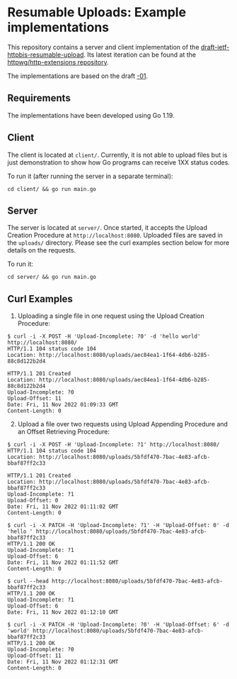 # Resumable Uploads: Example implementations

This repository contains a server and client implementation of the [draft-ietf-httpbis-resumable-upload](https://datatracker.ietf.org/doc/draft-ietf-httpbis-resumable-upload/). Its latest iteration can be found at the [httpwg/http-extensions repository](https://github.com/httpwg/http-extensions/blob/main/draft-ietf-httpbis-resumable-upload.md).

The implementations are based on the draft [-01](https://datatracker.ietf.org/doc/draft-ietf-httpbis-resumable-upload/01/).

## Requirements

The implementations have been developed using Go 1.19.

## Client

The client is located at `client/`. Currently, it is not able to upload files but is just demonstration to show how Go programs can receive 1XX status codes.

To run it (after running the server in a separate terminal):

```
cd client/ && go run main.go
```

## Server

The server is located at `server/`. Once started, it accepts the Upload Creation Procedure at `http://localhost:8080`. Uploaded files are saved in the `uploads/` directory. Please see the curl examples section below for more details on the requests.

To run it:

```
cd server/ && go run main.go
```

## Curl Examples

1. Uploading a single file in one request using the Upload Creation Procedure:

```
$ curl -i -X POST -H 'Upload-Incomplete: ?0' -d 'hello world' http://localhost:8080/
HTTP/1.1 104 status code 104
Location: http://localhost:8080/uploads/aec84ea1-1f64-4db6-b285-88c8d122b2d4

HTTP/1.1 201 Created
Location: http://localhost:8080/uploads/aec84ea1-1f64-4db6-b285-88c8d122b2d4
Upload-Incomplete: ?0
Upload-Offset: 11
Date: Fri, 11 Nov 2022 01:09:33 GMT
Content-Length: 0
```

2. Upload a file over two requests using Upload Appending Procedure and an Offset Retrieving Procedure:

```
$ curl -i -X POST -H 'Upload-Incomplete: ?1' http://localhost:8080/
HTTP/1.1 104 status code 104
Location: http://localhost:8080/uploads/5bfdf470-7bac-4e83-afcb-bbaf87ff2c33

HTTP/1.1 201 Created
Location: http://localhost:8080/uploads/5bfdf470-7bac-4e83-afcb-bbaf87ff2c33
Upload-Incomplete: ?1
Upload-Offset: 0
Date: Fri, 11 Nov 2022 01:11:02 GMT
Content-Length: 0

$ curl -i -X PATCH -H 'Upload-Incomplete: ?1' -H 'Upload-Offset: 0' -d 'hello ' http://localhost:8080/uploads/5bfdf470-7bac-4e83-afcb-bbaf87ff2c33
HTTP/1.1 200 OK
Upload-Incomplete: ?1
Upload-Offset: 6
Date: Fri, 11 Nov 2022 01:11:52 GMT
Content-Length: 0

$ curl --head http://localhost:8080/uploads/5bfdf470-7bac-4e83-afcb-bbaf87ff2c33
HTTP/1.1 200 OK
Upload-Incomplete: ?1
Upload-Offset: 6
Date: Fri, 11 Nov 2022 01:12:10 GMT

$ curl -i -X PATCH -H 'Upload-Incomplete: ?0' -H 'Upload-Offset: 6' -d 'world' http://localhost:8080/uploads/5bfdf470-7bac-4e83-afcb-bbaf87ff2c33
HTTP/1.1 200 OK
Upload-Incomplete: ?0
Upload-Offset: 11
Date: Fri, 11 Nov 2022 01:12:31 GMT
Content-Length: 0
```
